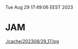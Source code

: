 Tue Aug 29 17:49:06 EEST 2023
# JAM
<a href='./cache/202308/29_17.log'>./cache/202308/29_17.log</a>
